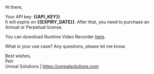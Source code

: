 Hi there,

Your API key: **{{API_KEY}}**  
It will expire on **{{EXPIRY_DATE}}**. After that, you need to purchase an Annual or Perpetual license.

You can download Runtime Video Recorder [here](https://unrealsolutions.com/download?source=email).

What is your use case?
Any questions, please let me know.

Best wishes,  
Petr  
Unreal Solutions | https://unrealsolutions.com